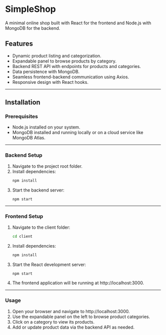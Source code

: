 # SimpleShop

A minimal online shop built with React for the frontend and Node.js with MongoDB for the backend.

## Features
- Dynamic product listing and categorization.
- Expandable panel to browse products by category.
- Backend REST API with endpoints for products and categories.
- Data persistence with MongoDB.
- Seamless frontend-backend communication using Axios.
- Responsive design with React hooks.

---

## Installation

### Prerequisites
- Node.js installed on your system.
- MongoDB installed and running locally or on a cloud service like MongoDB Atlas.

---

### Backend Setup
1. Navigate to the project root folder.
2. Install dependencies:
   ```bash
   npm install
3. Start the backend server:
   ```bash
   npm start
   
---

### Frontend Setup
1. Navigate to the client folder:
   ```bash
   cd client
2. Install dependencies:
   ```bash
   npm install
3. Start the React development server:
   ```bash
   npm start
4. The frontend application will be running at http://localhost:3000.
---

### Usage
1. Open your browser and navigate to http://localhost:3000.
2. Use the expandable panel on the left to browse product categories.
3. Click on a category to view its products.
4. Add or update product data via the backend API as needed.
